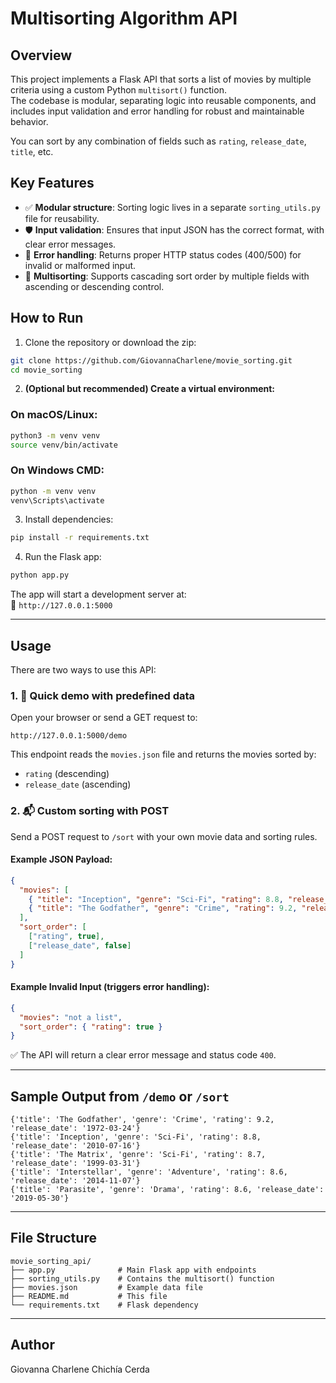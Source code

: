 # Multisorting Algorithm API

## Overview

This project implements a Flask API that sorts a list of movies by multiple criteria using a custom Python `multisort()` function.  
The codebase is modular, separating logic into reusable components, and includes input validation and error handling for robust and maintainable behavior.

You can sort by any combination of fields such as `rating`, `release_date`, `title`, etc.

## Key Features

- ✅ **Modular structure**: Sorting logic lives in a separate `sorting_utils.py` file for reusability.
- 🛡️ **Input validation**: Ensures that input JSON has the correct format, with clear error messages.
- 🚫 **Error handling**: Returns proper HTTP status codes (400/500) for invalid or malformed input.
- 🔁 **Multisorting**: Supports cascading sort order by multiple fields with ascending or descending control.

## How to Run

1. Clone the repository or download the zip:

```bash
git clone https://github.com/GiovannaCharlene/movie_sorting.git
cd movie_sorting
```

2. **(Optional but recommended) Create a virtual environment:**

### On macOS/Linux:

```bash
python3 -m venv venv
source venv/bin/activate
```

### On Windows CMD:

```cmd
python -m venv venv
venv\Scripts\activate
```

3. Install dependencies:

```bash
pip install -r requirements.txt
```

4. Run the Flask app:

```bash
python app.py
```

The app will start a development server at:  
📍 `http://127.0.0.1:5000`

---

## Usage

There are two ways to use this API:

### 1. 🔎 Quick demo with predefined data

Open your browser or send a GET request to:

```
http://127.0.0.1:5000/demo
```

This endpoint reads the `movies.json` file and returns the movies sorted by:

- `rating` (descending)
- `release_date` (ascending)

### 2. 📬 Custom sorting with POST

Send a POST request to `/sort` with your own movie data and sorting rules.

#### Example JSON Payload:

```json
{
  "movies": [
    { "title": "Inception", "genre": "Sci-Fi", "rating": 8.8, "release_date": "2010-07-16" },
    { "title": "The Godfather", "genre": "Crime", "rating": 9.2, "release_date": "1972-03-24" }
  ],
  "sort_order": [
    ["rating", true],
    ["release_date", false]
  ]
}
```

#### Example Invalid Input (triggers error handling):

```json
{
  "movies": "not a list",
  "sort_order": { "rating": true }
}
```

✅ The API will return a clear error message and status code `400`.

---

## Sample Output from `/demo` or `/sort`

```
{'title': 'The Godfather', 'genre': 'Crime', 'rating': 9.2, 'release_date': '1972-03-24'}
{'title': 'Inception', 'genre': 'Sci-Fi', 'rating': 8.8, 'release_date': '2010-07-16'}
{'title': 'The Matrix', 'genre': 'Sci-Fi', 'rating': 8.7, 'release_date': '1999-03-31'}
{'title': 'Interstellar', 'genre': 'Adventure', 'rating': 8.6, 'release_date': '2014-11-07'}
{'title': 'Parasite', 'genre': 'Drama', 'rating': 8.6, 'release_date': '2019-05-30'}
```

---

## File Structure

```
movie_sorting_api/
├── app.py              # Main Flask app with endpoints
├── sorting_utils.py    # Contains the multisort() function
├── movies.json         # Example data file
├── README.md           # This file
└── requirements.txt    # Flask dependency
```

---

## Author

Giovanna Charlene Chichía Cerda
